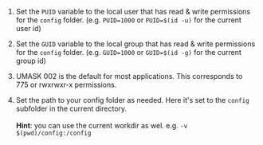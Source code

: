 1. Set the `PUID` variable to the local user that has read & write permissions for the `config` folder. (e.g. `PUID=1000` or `PUID=$(id -u)` for the current user id)

2. Set the `GUID` variable to the local group that has read & write permissions for the `config` folder. (e.g. `GUID=1000` or `GUID=$(id -g)` for the current group id)

3. UMASK 002 is the default for most applications. This corresponds to 775 or rwxrwxr-x permissions.

4. Set the path to your config folder as needed. Here it's set to the `config` subfolder in the current directory. <br/><br/>__Hint__: you can use the current workdir as wel. e.g. `-v $(pwd)/config:/config`
